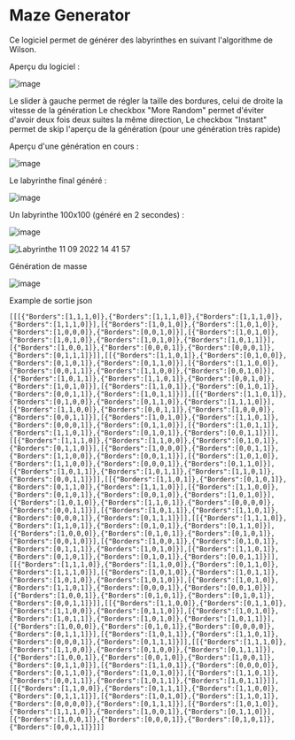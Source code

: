 # Maze Generator

Ce logiciel permet de générer des labyrinthes en suivant l'algorithme de Wilson.

Aperçu du logiciel :

![image](https://user-images.githubusercontent.com/56195432/189527862-0971cde2-78bf-4f8e-bb13-1da99b1d61be.png)

Le slider à gauche permet de régler la taille des bordures, celui de droite la vitesse de la génération 
Le checkbox "More Random" permet d'éviter d'avoir deux fois deux suites la même direction,
Le checkbox "Instant" permet de skip l'aperçu de la génération (pour une génération très rapide)

Aperçu d'une génération en cours :

![image](https://user-images.githubusercontent.com/56195432/189527870-d3d6a2e5-3365-49bf-a4a6-deedd81f6694.png)

Le labyrinthe final généré : 

![image](https://user-images.githubusercontent.com/56195432/189527878-c34b09cb-0948-466b-8342-1036e94c9180.png)

Un labyrinthe 100x100 (généré en 2 secondes) :

![image](https://user-images.githubusercontent.com/56195432/189527905-42d789ff-d2a1-4fbc-bc8e-53f96aeb30e4.png)

![Labyrinthe 11 09 2022 14 41 57](https://user-images.githubusercontent.com/56195432/189528131-053bf65f-1c27-40c9-99e5-9e6337237fe0.png)

Génération de masse

![image](https://user-images.githubusercontent.com/56195432/189528062-9ed631f8-c6a7-487c-a7b0-fec116df2e1d.png)

Example de sortie json

```
[[[{"Borders":[1,1,1,0]},{"Borders":[1,1,1,0]},{"Borders":[1,1,1,0]},{"Borders":[1,1,1,0]}],[{"Borders":[1,0,1,0]},{"Borders":[1,0,1,0]},{"Borders":[1,0,0,0]},{"Borders":[0,0,1,0]}],[{"Borders":[1,0,1,0]},{"Borders":[1,0,1,0]},{"Borders":[1,0,1,0]},{"Borders":[1,0,1,1]}],[{"Borders":[1,0,0,1]},{"Borders":[0,0,0,1]},{"Borders":[0,0,0,1]},{"Borders":[0,1,1,1]}]],[[{"Borders":[1,1,0,1]},{"Borders":[0,1,0,0]},{"Borders":[0,1,0,1]},{"Borders":[0,1,1,0]}],[{"Borders":[1,1,0,0]},{"Borders":[0,0,1,1]},{"Borders":[1,1,0,0]},{"Borders":[0,0,1,0]}],[{"Borders":[1,0,1,1]},{"Borders":[1,1,0,1]},{"Borders":[0,0,1,0]},{"Borders":[1,0,1,0]}],[{"Borders":[1,1,0,1]},{"Borders":[0,1,0,1]},{"Borders":[0,0,1,1]},{"Borders":[1,0,1,1]}]],[[{"Borders":[1,1,0,1]},{"Borders":[0,1,0,0]},{"Borders":[0,1,1,0]},{"Borders":[1,1,1,0]}],[{"Borders":[1,1,0,0]},{"Borders":[0,0,1,1]},{"Borders":[1,0,0,0]},{"Borders":[0,0,1,1]}],[{"Borders":[1,0,1,0]},{"Borders":[1,1,0,1]},{"Borders":[0,0,0,1]},{"Borders":[0,1,1,0]}],[{"Borders":[1,0,1,1]},{"Borders":[1,1,0,1]},{"Borders":[0,1,0,1]},{"Borders":[0,0,1,1]}]],[[{"Borders":[1,1,1,0]},{"Borders":[1,1,0,0]},{"Borders":[0,1,0,1]},{"Borders":[0,1,1,0]}],[{"Borders":[1,0,0,0]},{"Borders":[0,0,1,1]},{"Borders":[1,1,0,0]},{"Borders":[0,0,1,1]}],[{"Borders":[1,0,1,0]},{"Borders":[1,1,0,0]},{"Borders":[0,0,0,1]},{"Borders":[0,1,1,0]}],[{"Borders":[1,0,1,1]},{"Borders":[1,0,1,1]},{"Borders":[1,1,0,1]},{"Borders":[0,0,1,1]}]],[[{"Borders":[1,1,0,1]},{"Borders":[0,1,0,1]},{"Borders":[0,1,1,0]},{"Borders":[1,1,1,0]}],[{"Borders":[1,1,0,0]},{"Borders":[0,1,0,1]},{"Borders":[0,0,1,0]},{"Borders":[1,0,1,0]}],[{"Borders":[1,0,1,0]},{"Borders":[1,1,0,1]},{"Borders":[0,0,0,0]},{"Borders":[0,0,1,1]}],[{"Borders":[1,0,1,1]},{"Borders":[1,1,0,1]},{"Borders":[0,0,0,1]},{"Borders":[0,1,1,1]}]],[[{"Borders":[1,1,1,0]},{"Borders":[1,1,0,1]},{"Borders":[0,1,0,1]},{"Borders":[0,1,1,0]}],[{"Borders":[1,0,0,0]},{"Borders":[0,1,0,1]},{"Borders":[0,1,0,1]},{"Borders":[0,0,1,0]}],[{"Borders":[1,0,0,1]},{"Borders":[0,1,0,1]},{"Borders":[0,1,1,1]},{"Borders":[1,0,1,0]}],[{"Borders":[1,1,0,1]},{"Borders":[0,1,0,1]},{"Borders":[0,1,0,1]},{"Borders":[0,0,1,1]}]],[[{"Borders":[1,1,1,0]},{"Borders":[1,1,0,0]},{"Borders":[0,1,1,0]},{"Borders":[1,1,1,0]}],[{"Borders":[1,0,1,0]},{"Borders":[1,0,1,1]},{"Borders":[1,0,1,0]},{"Borders":[1,0,1,0]}],[{"Borders":[1,0,1,0]},{"Borders":[1,1,0,1]},{"Borders":[0,0,0,1]},{"Borders":[0,0,1,0]}],[{"Borders":[1,0,0,1]},{"Borders":[0,1,0,1]},{"Borders":[0,1,0,1]},{"Borders":[0,0,1,1]}]],[[{"Borders":[1,1,0,0]},{"Borders":[0,1,1,0]},{"Borders":[1,1,0,0]},{"Borders":[0,1,1,0]}],[{"Borders":[1,0,1,0]},{"Borders":[1,0,1,1]},{"Borders":[1,0,1,0]},{"Borders":[1,0,1,1]}],[{"Borders":[1,0,0,0]},{"Borders":[0,1,0,1]},{"Borders":[0,0,0,0]},{"Borders":[0,1,1,1]}],[{"Borders":[1,0,1,1]},{"Borders":[1,1,0,1]},{"Borders":[0,0,0,1]},{"Borders":[0,1,1,1]}]],[[{"Borders":[1,1,1,0]},{"Borders":[1,1,0,0]},{"Borders":[0,1,0,0]},{"Borders":[0,1,1,1]}],[{"Borders":[1,0,0,1]},{"Borders":[0,0,1,0]},{"Borders":[1,0,0,1]},{"Borders":[0,1,1,0]}],[{"Borders":[1,1,0,1]},{"Borders":[0,0,0,0]},{"Borders":[0,1,1,0]},{"Borders":[1,0,1,0]}],[{"Borders":[1,1,0,1]},{"Borders":[0,0,1,1]},{"Borders":[1,0,1,1]},{"Borders":[1,0,1,1]}]],[[{"Borders":[1,1,0,0]},{"Borders":[0,1,1,1]},{"Borders":[1,1,0,0]},{"Borders":[0,1,1,1]}],[{"Borders":[1,0,1,0]},{"Borders":[1,1,0,1]},{"Borders":[0,0,0,0]},{"Borders":[0,1,1,1]}],[{"Borders":[1,0,1,0]},{"Borders":[1,1,1,0]},{"Borders":[1,0,0,1]},{"Borders":[0,1,1,0]}],[{"Borders":[1,0,0,1]},{"Borders":[0,0,0,1]},{"Borders":[0,1,0,1]},{"Borders":[0,0,1,1]}]]]
```
